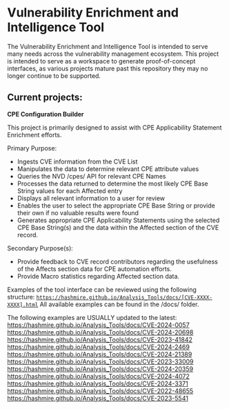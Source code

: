 # Vulnerability Enrichment and Intelligence Tool

The Vulnerability Enrichment and Intelligence Tool is intended to serve many needs across the vulnerability management ecosystem. This project is intended to serve as a workspace to generate proof-of-concept interfaces, as various projects mature past this repository they may no longer continue to be supported. 

## Current projects:

**CPE Configuration Builder**

This project is primarily designed to assist with CPE Applicability Statement Enrichment efforts. 

Primary Purpose:
- Ingests CVE information from the CVE List
- Manipulates the data to determine relevant CPE attribute values
- Queries the NVD /cpes/ API for relevant CPE Names
- Processes the data returned to determine the most likely CPE Base String values for each Affected entry
- Displays all relevant information to a user for review
- Enables the user to select the appropriate CPE Base String or provide their own if no valuable results were found
- Generates appropriate CPE Applicability Statements using the selected CPE Base String(s) and the data within the Affected section of the CVE record.

Secondary Purpose(s):
- Provide feedback to CVE record contributors regarding the usefulness of the Affects section data for CPE automation efforts.
- Provide Macro statistics regarding Affected section data.

Examples of the tool interface can be reviewed using the following structure: 
<code>https://hashmire.github.io/Analysis_Tools/docs/[CVE-XXXX-XXXX].html</code>
All available examples can be found in the /docs/ folder. 

The following examples are USUALLY updated to the latest:
https://hashmire.github.io/Analysis_Tools/docs/CVE-2024-0057
https://hashmire.github.io/Analysis_Tools/docs/CVE-2024-20698
https://hashmire.github.io/Analysis_Tools/docs/CVE-2023-41842
https://hashmire.github.io/Analysis_Tools/docs/CVE-2024-2469
https://hashmire.github.io/Analysis_Tools/docs/CVE-2024-21389
https://hashmire.github.io/Analysis_Tools/docs/CVE-2023-33009
https://hashmire.github.io/Analysis_Tools/docs/CVE-2024-20359
https://hashmire.github.io/Analysis_Tools/docs/CVE-2024-4072
https://hashmire.github.io/Analysis_Tools/docs/CVE-2024-3371
https://hashmire.github.io/Analysis_Tools/docs/CVE-2022-48655
https://hashmire.github.io/Analysis_Tools/docs/CVE-2023-5541
